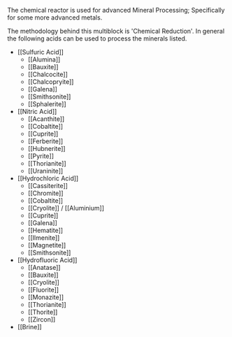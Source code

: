 The chemical reactor is used for advanced Mineral Processing; Specifically for some more advanced metals.

The methodology behind this multiblock is 'Chemical Reduction'.
In general the following acids can be used to process the minerals listed.

- [[Sulfuric Acid]]
	- [[Alumina]]
	- [[Bauxite]]
	- [[Chalcocite]]
	- [[Chalcopryite]]
	- [[Galena]]
	- [[Smithsonite]]
	- [[Sphalerite]]
- [[Nitric Acid]]
	- [[Acanthite]]
	- [[Cobaltite]]
	- [[Cuprite]]
	- [[Ferberite]]
	- [[Hubnerite]]
	- [[Pyrite]]
	- [[Thorianite]]
	- [[Uraninite]]
- [[Hydrochloric Acid]]
	- [[Cassiterite]]
	- [[Chromite]]
	- [[Cobaltite]]
	- [[Cryolite]] / [[Aluminium]]
	- [[Cuprite]]
	- [[Galena]]
	- [[Hematite]]
	- [[Ilmenite]]
	- [[Magnetite]]
	- [[Smithsonite]]
- [[Hydrofluoric Acid]]
	- [[Anatase]]
	- [[Bauxite]]
	- [[Cryolite]]
	- [[Fluorite]]
	- [[Monazite]]
	- [[Thorianite]]
	- [[Thorite]]
	- [[Zircon]]
- [[Brine]]

